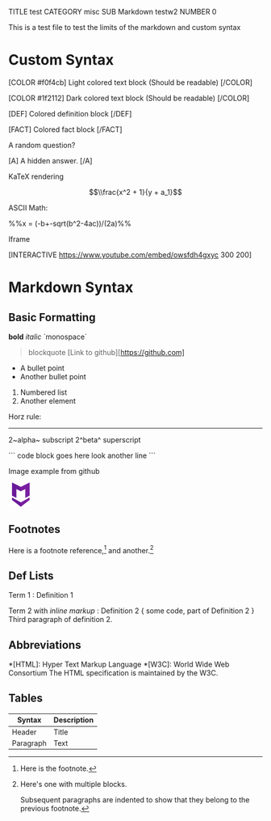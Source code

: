 TITLE test
CATEGORY misc
SUB Markdown testw2
NUMBER 0

This is a test file to test the limits of the markdown and custom syntax

Custom Syntax
===
[COLOR #f0f4cb]
Light colored text block (Should be readable)
[/COLOR]

[COLOR #1f2112]
Dark colored text block (Should be readable)
[/COLOR]

[DEF]
Colored definition block
[/DEF]

[FACT]
Colored fact block
[/FACT]

A random question?

[A]
A hidden answer.
[/A]

KaTeX rendering

$$\\frac{x^2 + 1}{y + a_1}$$

ASCII Math:

%%x = (-b+-sqrt(b^2-4ac))/(2a)%%

Iframe

[INTERACTIVE https://www.youtube.com/embed/owsfdh4gxyc 300 200]

Markdown Syntax
===

## Basic Formatting

**bold** _italic_ \`monospace\` 
> blockquote
[Link to github][https://github.com]

* A bullet point
* Another bullet point

1. Numbered list
2. Another element

Horz rule:

---

2~alpha~ subscript 2^beta^ superscript

\`\`\`
code block goes here
look another line
\`\`\`

Image example from github

![alt text](https://github.com/adam-p/markdown-here/raw/master/src/common/images/icon48.png "Logo Title Text 1")


## Footnotes

Here is a footnote reference,[^1] and another.[^longnote]

[^1]: Here is the footnote.

[^longnote]: Here's one with multiple blocks.

    Subsequent paragraphs are indented to show that they
belong to the previous footnote.

## Def Lists
Term 1
:   Definition 1

Term 2 with *inline markup*
:   Definition 2
        { some code, part of Definition 2 }
    Third paragraph of definition 2.

## Abbreviations
*[HTML]: Hyper Text Markup Language
*[W3C]:  World Wide Web Consortium
The HTML specification
is maintained by the W3C.

## Tables

| Syntax      | Description |
| ----------- | ----------- |
| Header      | Title       |
| Paragraph   | Text        |